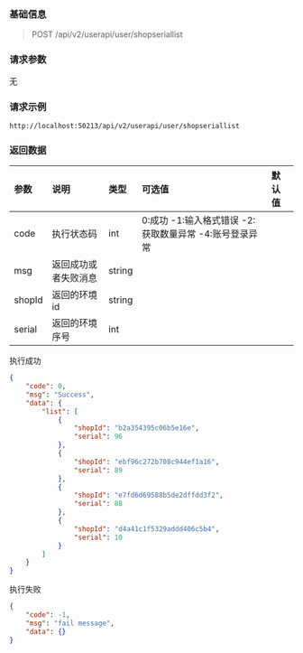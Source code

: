 ### 基础信息

> POST /api/v2/userapi/user/shopseriallist

### 请求参数

无

### 请求示例

```
http://localhost:50213/api/v2/userapi/user/shopseriallist
```

### 返回数据
| 参数 | 说明 | 类型 | 可选值 | 默认值 |
| :--- | :-- | :--- | :----- | :---- |
| code | 执行状态码 | int | 0:成功 -1:输入格式错误 -2:获取数量异常 -4:账号登录异常 | |
| msg  | 返回成功或者失败消息 | string | | |
| shopId | 返回的环境id | string | | |
| serial | 返回的环境序号 | int | | |

执行成功

```json
{
    "code": 0,
    "msg": "Success",
    "data": {
        "list": [
            {
                "shopId": "b2a354395c06b5e16e",
                "serial": 96
            },
            {
                "shopId": "ebf96c272b708c944ef1a16",
                "serial": 89
            },
            {
                "shopId": "e7fd6d69588b5de2dffdd3f2",
                "serial": 88
            },
            {
                "shopId": "d4a41c1f5329addd406c5b4",
                "serial": 10
            }
        ]
    }
}
```

执行失败

```json
{
    "code": -1,
    "msg": "fail message",
    "data": {}
}
```



